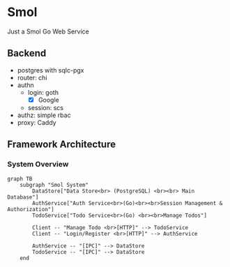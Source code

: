 # Smol

Just a Smol Go Web Service

## Backend
- postgres with sqlc-pgx
- router: chi
- authn
    - login: goth
        - [x] Google
    - session: scs
- authz: simple rbac
- proxy: Caddy

## Framework Architecture

### System Overview
```mermaid
graph TB
    subgraph "Smol System"
        DataStore["Data Store<br> (PostgreSQL) <br><br> Main Database"]
        AuthService["Auth Service<br>(Go)<br><br>Session Management & Authorization"]
        TodoService["Todo Service<br>(Go) <br><br>Manage Todos"]
        
        Client -- "Manage Todo <br>[HTTP]" --> TodoService 
        Client -- "Login/Register <br>[HTTP]" --> AuthService 
        
        AuthService -- "[IPC]" --> DataStore
        TodoService -- "[IPC]" --> DataStore
    end
```
